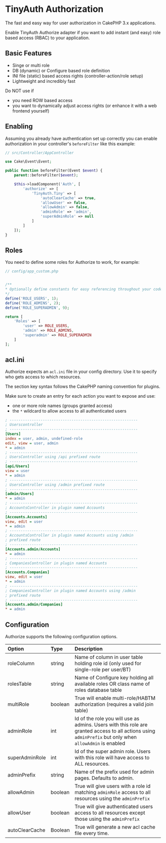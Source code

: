 # TinyAuth Authorization
The fast and easy way for user authorization in CakePHP 3.x applications.

Enable TinyAuth Authorize adapter if you want to add instant (and easy) role based
access (RBAC) to your application.

## Basic Features
- Singe or multi role
- DB (dynamic) or Configure based role definition
- INI file (static) based access rights (controller-action/role setup)
- Lightweight and incredibly fast

Do NOT use if
- you need ROW based access
- you want to dynamically adjust access rights (or enhance it with a web frontend yourself)

## Enabling

Assuming you already have authentication set up correctly you can enable
authorization in your controller's `beforeFilter` like this example:

```php
// src/Controller/AppController

use Cake\Event\Event;

public function beforeFilter(Event $event) {
	parent::beforeFilter($event);

	$this->loadComponent('Auth', [
		'authorize' => [
			'TinyAuth.Tiny' => [
				'autoClearCache' => true,
				'allowUser' => false,
				'allowAdmin' => false,
				'adminRole' => 'admin',
				'superAdminRole' => null
			]
		]
	]);
}
```

## Roles

You need to define some roles for Authorize to work, for example:

```php
// config/app_custom.php


/**
* Optionally define constants for easy referencing throughout your code
*/
define('ROLE_USERS', 1);
define('ROLE_ADMINS', 2);
define('ROLE_SUPERADMIN', 9);

return [
	'Roles' => [
		'user' => ROLE_USERS,
		'admin' => ROLE_ADMINS,
		'superadmin' => ROLE_SUPERADMIN
	]
];
```

## acl.ini

Authorize expects an ``acl.ini`` file in your config directory.
Use it to specify who gets access to which resources.

The section key syntax follows the CakePHP naming convention for plugins.

Make sure to create an entry for each action you want to expose and use:

- one or more role names (groups granted access)
- the ``*`` wildcard to allow access to all authenticated users

```ini
; ----------------------------------------------------------
; Userscontroller
; ----------------------------------------------------------
[Users]
index = user, admin, undefined-role
edit, view = user, admin
* = admin
; ----------------------------------------------------------
; UsersController using /api prefixed route
; ----------------------------------------------------------
[api/Users]
view = user
* = admin
; ----------------------------------------------------------
; UsersController using /admin prefixed route
; ----------------------------------------------------------
[admin/Users]
* = admin
; ----------------------------------------------------------
; AccountsController in plugin named Accounts
; ----------------------------------------------------------
[Accounts.Accounts]
view, edit = user
* = admin
; ----------------------------------------------------------
; AccountsController in plugin named Accounts using /admin
; prefixed route
; ----------------------------------------------------------
[Accounts.admin/Accounts]
* = admin
; ----------------------------------------------------------
; CompaniesController in plugin named Accounts
; ----------------------------------------------------------
[Accounts.Companies]
view, edit = user
* = admin
; ----------------------------------------------------------
; CompaniesController in plugin named Accounts using /admin
; prefixed route
; ----------------------------------------------------------
[Accounts.admin/Companies]
* = admin
```

## Configuration

Authorize supports the following configuration options.

Option | Type | Description
:----- | :--- | :----------
roleColumn|string|Name of column in user table holding role id (only used for single-role per user/BT)
rolesTable|string|Name of Configure key holding all available roles OR class name of roles database table
multiRole|boolean|True will enable multi-role/HABTM authorization (requires a valid join table)
adminRole|int|Id of the role you will use as admins. Users with this role are granted access to all actions using `adminPrefix` but only when `allowAdmin` is enabled
superAdminRole|int|Id of the super admin role. Users with this role will have access to ALL resources.
adminPrefix|string|Name of the prefix used for admin pages. Defaults to admin.
allowAdmin|boolean|True will give users with a role id matching `adminRole` access to all resources using the `adminPrefix`
allowUser|boolean|True will give authenticated users access to all resources except those using the `adminPrefix`
autoClearCache|Boolean|True will generate a new acl cache file every time.
